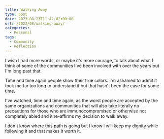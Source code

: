 ```yaml
---
title: Walking Away
type: post
date: 2023-08-23T11:42:02+00:00
url: /2023/08/walking-away/
categories:
  - Personal
tags:
  - Community
  - Reflection
---
```


I wish I had more words, or maybe it's more courage, to talk about what I think of some of the communities I've been involved with over the years but I'm long past that.

Time and time again people show their true colors. I'm ashamed to admit it took me far too long to understand it but that hasn't been the case for some time.

I've watched, time and time again, as the worst people are accepted by the same organizations and communities that will also take literally no precautions for those who are immunocompromised or otherwise not completely abled and it re-affirms my decision to walk away.

I don't know where this path is going but I know I will keep my dignity while following it and that makes it worth it.